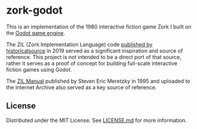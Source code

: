 # zork-godot

This is an implementation of the 1980 interactive fiction game Zork I built on the [Godot game engine](https://godotengine.org).

The ZIL (Zork Implementation Language) code [published by historicalsource](https://github.com/historicalsource/zork1) in 2019 served as a significant inspiration and source of reference. This project is not intended to be a direct port of that source, rather it serves as a proof of concept for building full-scale interactive fiction games using Godot.

The [ZIL Manual](https://archive.org/details/Learning_ZIL_Steven_Eric_Meretzky_1995/) published by Steven Eric Meretzky in 1995 and uploaded to the Internet Archive also served as a key source of reference.

## License

Distributed under the MIT License. See [LICENSE.md](./LICENSE.md) for more information.
